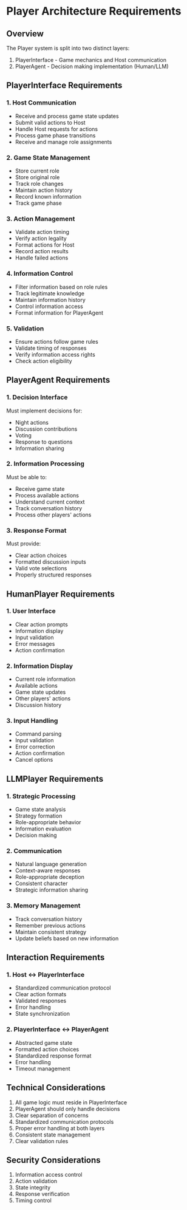 # Player Architecture Requirements

## Overview
The Player system is split into two distinct layers:
1. PlayerInterface - Game mechanics and Host communication
2. PlayerAgent - Decision making implementation (Human/LLM)

## PlayerInterface Requirements

### 1. Host Communication
- Receive and process game state updates
- Submit valid actions to Host
- Handle Host requests for actions
- Process game phase transitions
- Receive and manage role assignments

### 2. Game State Management
- Store current role
- Store original role
- Track role changes
- Maintain action history
- Record known information
- Track game phase

### 3. Action Management
- Validate action timing
- Verify action legality
- Format actions for Host
- Record action results
- Handle failed actions

### 4. Information Control
- Filter information based on role rules
- Track legitimate knowledge
- Maintain information history
- Control information access
- Format information for PlayerAgent

### 5. Validation
- Ensure actions follow game rules
- Validate timing of responses
- Verify information access rights
- Check action eligibility

## PlayerAgent Requirements

### 1. Decision Interface
Must implement decisions for:
- Night actions
- Discussion contributions
- Voting
- Response to questions
- Information sharing

### 2. Information Processing
Must be able to:
- Receive game state
- Process available actions
- Understand current context
- Track conversation history
- Process other players' actions

### 3. Response Format
Must provide:
- Clear action choices
- Formatted discussion inputs
- Valid vote selections
- Properly structured responses

## HumanPlayer Requirements
### 1. User Interface
- Clear action prompts
- Information display
- Input validation
- Error messages
- Action confirmation

### 2. Information Display
- Current role information
- Available actions
- Game state updates
- Other players' actions
- Discussion history

### 3. Input Handling
- Command parsing
- Input validation
- Error correction
- Action confirmation
- Cancel options

## LLMPlayer Requirements
### 1. Strategic Processing
- Game state analysis
- Strategy formation
- Role-appropriate behavior
- Information evaluation
- Decision making

### 2. Communication
- Natural language generation
- Context-aware responses
- Role-appropriate deception
- Consistent character
- Strategic information sharing

### 3. Memory Management
- Track conversation history
- Remember previous actions
- Maintain consistent strategy
- Update beliefs based on new information

## Interaction Requirements

### 1. Host <-> PlayerInterface
- Standardized communication protocol
- Clear action formats
- Validated responses
- Error handling
- State synchronization

### 2. PlayerInterface <-> PlayerAgent
- Abstracted game state
- Formatted action choices
- Standardized response format
- Error handling
- Timeout management

## Technical Considerations
1. All game logic must reside in PlayerInterface
2. PlayerAgent should only handle decisions
3. Clear separation of concerns
4. Standardized communication protocols
5. Proper error handling at both layers
6. Consistent state management
7. Clear validation rules

## Security Considerations
1. Information access control
2. Action validation
3. State integrity
4. Response verification
5. Timing control
